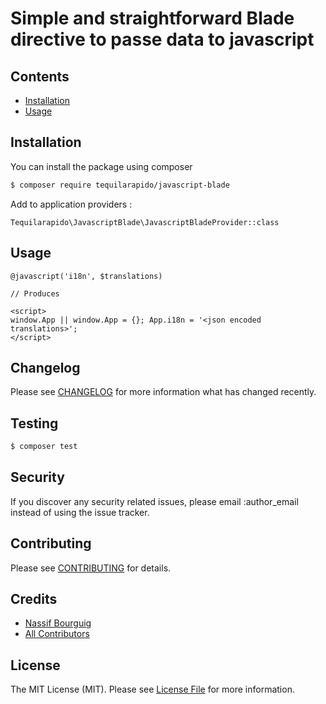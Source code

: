 # Simple and straightforward Blade directive to passe data to javascript


## Contents

- [Installation](#installation)
- [Usage](#usage)


## Installation

You can install the package using composer

``` bash
$ composer require tequilarapido/javascript-blade
```

Add to application providers :

```
Tequilarapido\JavascriptBlade\JavascriptBladeProvider::class
```


## Usage

```
@javascript('i18n', $translations)

// Produces

<script>
window.App || window.App = {}; App.i18n = '<json encoded translations>';
</script>
```


## Changelog
Please see [CHANGELOG](CHANGELOG.md) for more information what has changed recently.

## Testing

``` bash
$ composer test
```

## Security

If you discover any security related issues, please email :author_email instead of using the issue tracker.

## Contributing

Please see [CONTRIBUTING](CONTRIBUTING.md) for details.

## Credits

- [Nassif Bourguig](https://github.com/nbourguig)
- [All Contributors](../../contributors)

## License

The MIT License (MIT). Please see [License File](LICENSE.md) for more information.






